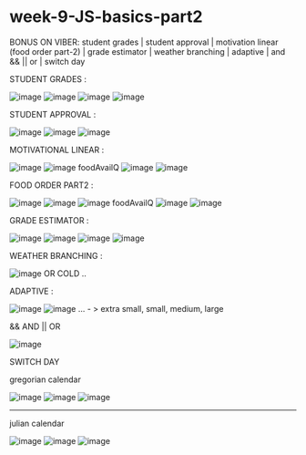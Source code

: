 # week-9-JS-basics-part2
BONUS ON VIBER: student grades | student approval | motivation linear (food order part-2) | grade estimator |   weather branching | adaptive | and &amp;&amp; || or | switch day 

STUDENT GRADES :

![image](https://user-images.githubusercontent.com/117738625/211688033-09273c2a-f7bb-4bff-a25c-879eaaec87a6.png)
![image](https://user-images.githubusercontent.com/117738625/211688047-e94df922-d821-4031-8624-7b2b6c933c10.png)
![image](https://user-images.githubusercontent.com/117738625/211688064-a3803e21-b052-4a38-b82f-67381076641f.png)
![image](https://user-images.githubusercontent.com/117738625/211688082-97f6fa31-da64-4851-80f0-9a0c6db8aa0b.png)


STUDENT APPROVAL :

![image](https://user-images.githubusercontent.com/117738625/211688209-53426349-9435-4249-81cb-0ed6caa25207.png)
![image](https://user-images.githubusercontent.com/117738625/211688300-3223395a-dab5-4c42-8bd0-9178f741700d.png)
![image](https://user-images.githubusercontent.com/117738625/211688320-005a1149-2241-4ef5-a705-f93c58c6bdf8.png)


MOTIVATIONAL LINEAR :

![image](https://user-images.githubusercontent.com/117738625/211688539-e702f8d4-52a6-4cdc-af25-b763b261eda6.png)
![image](https://user-images.githubusercontent.com/117738625/211688580-f7f6eec8-2872-4946-b629-c5ef6d579e67.png)
foodAvailQ 
![image](https://user-images.githubusercontent.com/117738625/211688810-be12391f-cd40-477a-9326-33b23c739040.png)
![image](https://user-images.githubusercontent.com/117738625/211688823-f66a2a4d-8a87-49df-9f4b-f8f01162234b.png)


FOOD ORDER PART2 :

![image](https://user-images.githubusercontent.com/117738625/211688884-8dcc3b7d-62dc-4617-aa84-142819500024.png)
![image](https://user-images.githubusercontent.com/117738625/211688912-e00d4b32-4514-4ab8-b122-cfd198d7c12f.png)
![image](https://user-images.githubusercontent.com/117738625/211688934-70d19a3f-c4e6-4882-9470-dbddcecaddbe.png)
foodAvailQ 
![image](https://user-images.githubusercontent.com/117738625/211689044-91e78c35-c863-4587-9ec6-4e4169f4b22a.png)
![image](https://user-images.githubusercontent.com/117738625/211689063-d186ed3f-fc67-420b-bd3d-56165fce8d66.png)


GRADE ESTIMATOR :

![image](https://user-images.githubusercontent.com/117738625/211689390-a3a3b6e3-8be0-4adb-b5ed-9a9db18f95e5.png)
![image](https://user-images.githubusercontent.com/117738625/211689410-19fb1b11-a056-44e7-9eb6-34414d44bf3c.png)
![image](https://user-images.githubusercontent.com/117738625/211689427-9424553a-6cf8-4f58-8cfc-895c1debeaa8.png)
![image](https://user-images.githubusercontent.com/117738625/211689440-854672b9-e23e-48d9-ad01-42bb2bdbc4ed.png)


WEATHER BRANCHING :

![image](https://user-images.githubusercontent.com/117738625/211689524-ac95df4b-9855-469b-b0f0-01faf5df2709.png)
OR COLD ..

ADAPTIVE :

![image](https://user-images.githubusercontent.com/117738625/211689748-f7055b69-554d-447a-a9c4-f8b4723592db.png)
![image](https://user-images.githubusercontent.com/117738625/211689765-76c47b71-89cf-4f33-a5f3-aed0cc70fca9.png)
 ... - > extra small, small, medium, large
 
 && AND || OR
 
 ![image](https://user-images.githubusercontent.com/117738625/211689954-a8731dbe-889d-4a27-be58-6735f21b6c65.png)

SWITCH DAY

gregorian calendar

![image](https://user-images.githubusercontent.com/117738625/211690300-9e1dee1f-336a-4494-b9bd-d6b522d1851d.png)
![image](https://user-images.githubusercontent.com/117738625/211690313-25a231b8-f6b4-45f1-835f-db5a69723a84.png)
![image](https://user-images.githubusercontent.com/117738625/211690328-d800f024-c232-4d8e-9e32-329e9c2024dd.png)

-------------------------------------------------------------------------------------------------------------------
julian calendar 

![image](https://user-images.githubusercontent.com/117738625/211690459-89d56095-5cfe-49d2-92a5-bc84988c9921.png)
![image](https://user-images.githubusercontent.com/117738625/211690494-a01a96d9-9c46-4b2c-8129-3fbd747d6236.png)
![image](https://user-images.githubusercontent.com/117738625/211690508-9e20f5d2-af90-4985-a842-1ae5f5635d2e.png)


